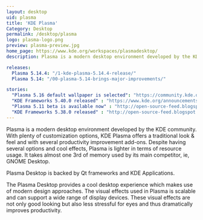 ```yaml
---
layout: desktop
uid: plasma
title: 'KDE Plasma'
Category: Desktop
permalink: /desktop/plasma
logo: plasma-logo.png
preview: plasma-preview.jpg
home_page: https://www.kde.org/workspaces/plasmadesktop/
description: Plasma is a modern desktop environment developed by the KDE community. With plenty of customization options, KDE Plasma offers a traditional look & feel and with several productivity improvement add-ons..

releases:
  Plasma 5.14.4: "/1-kde-plasma-5.14.4-release/"
  Plasma 5.14: "/00-plasma-5.14-brings-major-improvements/"

stories:
  "Plasma 5.16 default wallpaper is selected": "https://community.kde.org/KDE_Visual_Design_Group/Plasma_5.16_Wallpaper_Competition#We_have_a_Winner.21"
  "KDE Frameworks 5.40.0 released" : "https://www.kde.org/announcements/kde-frameworks-5.40.0.php"
  "Plasma 5.11 beta is available now" : "http://open-source-feed.blogspot.com/2017/09/plasma-511-beta-is-available-now.html"
  "KDE Frameworks 5.38.0 released" : "http://open-source-feed.blogspot.com/2017/09/kde-frameworks-5380-released-with.html"
---
```


Plasma is a modern desktop environment developed by the KDE community. With plenty of customization options, KDE Plasma offers a traditional look & feel and with several productivity improvement add-ons. Despite having several options and cool effects, Plasma is lighter in terms of resource usage. It takes almost one 3rd of memory used by its main competitor, ie, GNOME Desktop.

Plasma Desktop is backed by Qt frameworks and KDE Applications.

The Plasma Desktop provides a cool desktop experience which makes use of modern design approaches. The visual effects used in Plasma is scalable and can support a wide range of display devices. These visual effects are not only good looking but also less stressful for eyes and thus dramatically improves productivity.
